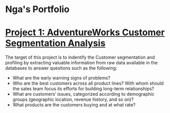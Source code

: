 # Nga's Portfolio
# [Project 1: AdventureWorks Customer Segmentation Analysis](https://github.com/nqnga-0502/AventureWorks-CustomerSegmentation)
The target of this project is to indentify the Customer segmentation and profiling by extracting valuable information from raw data available in the databases to answer questions such as the following:
- What are the early warning signs of problems?
- Who are the best customers across all product lines? With whom should the sales team focus its efforts for building long-term relationships?
- What are customers’ issues, categorized according to demographic groups (geographic location, revenue history, and so on)?
- What products are the customers buying and at what rate?


